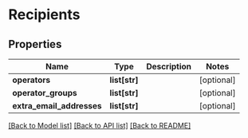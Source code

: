 # Recipients

## Properties
Name | Type | Description | Notes
------------ | ------------- | ------------- | -------------
**operators** | **list[str]** |  | [optional] 
**operator_groups** | **list[str]** |  | [optional] 
**extra_email_addresses** | **list[str]** |  | [optional] 

[[Back to Model list]](../README.md#documentation-for-models) [[Back to API list]](../README.md#documentation-for-api-endpoints) [[Back to README]](../README.md)


